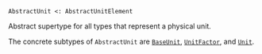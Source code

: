 ```
AbstractUnit <: AbstractUnitElement
```

Abstract supertype for all types that represent a physical unit.

The concrete subtypes of `AbstractUnit` are [`BaseUnit`](@ref), [`UnitFactor`](@ref), and [`Unit`](@ref).
